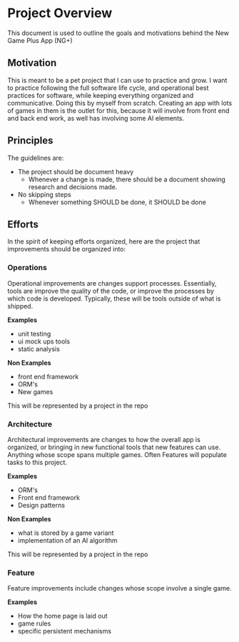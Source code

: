 # Project Overview

This document is used to outline the goals and motivations behind the New Game Plus App (NG+)

## Motivation

This is meant to be a pet project that I can use to practice and grow. I want to practice following the full software life cycle, and operational best practices for software, while keeping everything organized and communicative. Doing this by myself from scratch. Creating an app with lots of games in them is the outlet for this, because it will involve from front end and back end work, as well has involving some AI elements.

## Principles

The guidelines are:

- The project should be document heavy
  - Whenever a change is made, there should be a document showing research and decisions made.
- No skipping steps
  - Whenever something SHOULD be done, it SHOULD be done

## Efforts

In the spirit of keeping efforts organized, here are the project that improvements should be organized into:

### Operations

Operational improvements are changes support processes. Essentially, tools are improve the quality of the code, or improve the processes by which code is developed. Typically, these will be tools outside of what is shipped.

**Examples**

- unit testing
- ui mock ups tools
- static analysis

**Non Examples**

- front end framework
- ORM's
- New games

This will be represented by a project in the repo

### Architecture

Architectural improvements are changes to how the overall app is organized, or bringing in new functional tools that new features can use. Anything whose scope spans multiple games. Often Features will populate tasks to this project.

**Examples**

- ORM's
- Front end framework
- Design patterns

**Non Examples**

- what is stored by a game variant
- implementation of an AI algorithm

This will be represented by a project in the repo

### Feature

Feature improvements include changes whose scope involve a single game.

**Examples**

- How the home page is laid out
- game rules
- specific persistent mechanisms
